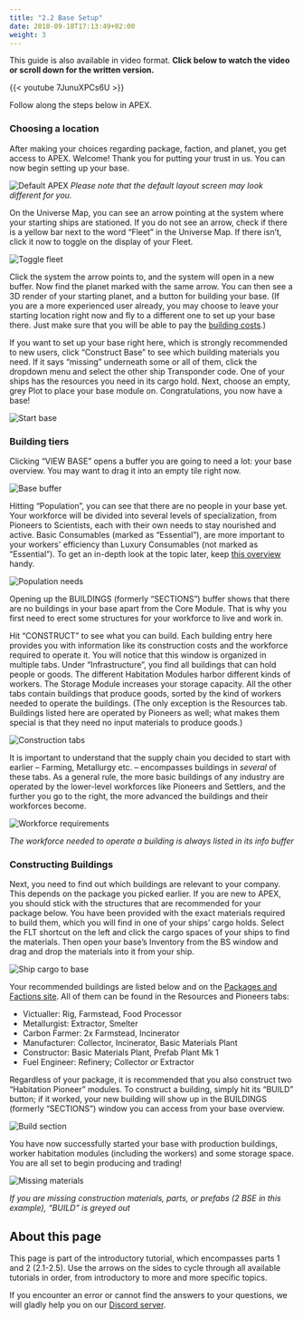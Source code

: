 ```yaml
---
title: "2.2 Base Setup"
date: 2018-09-18T17:13:49+02:00
weight: 3
---
```


This guide is also available in video format. __Click below to watch the video or scroll down for the written version.__

{{< youtube 7JunuXPCs6U >}}

Follow along the steps below in APEX.


### Choosing a location
After making your choices regarding package, faction, and planet, you get access to APEX. Welcome! Thank you for putting your trust in us. You can now begin setting up your base.

![Default APEX](default-apex.png)
_Please note that the default layout screen may look different for you._

On the Universe Map, you can see an arrow pointing at the system where your starting ships are stationed. If you do not see an arrow, check if there is a yellow bar next to the word “Fleet” in the Universe Map. If there isn’t, click it now to toggle on the display of your Fleet.

![Toggle fleet](fleet.gif)

Click the system the arrow points to, and the system will open in a new buffer. Now find the planet marked with the same arrow. You can then see a 3D render of your starting planet, and a button for building your base. (If you are a more experienced user already, you may choose to leave your starting location right now and fly to a different one to set up your base there. Just make sure that you will be able to pay the [building costs](../../wiki/building-costs).)

If you want to set up your base right here, which is strongly recommended to new users, click “Construct Base” to see which building materials you need. If it says “missing” underneath some or all of them, click the dropdown menu and select the other ship Transponder code. One of your ships has the resources you need in its cargo hold. Next, choose an empty, grey Plot to place your base module on. Congratulations, you now have a base!

![Start base](basebuilding.gif)

### Building tiers

Clicking “VIEW BASE” opens a buffer you are going to need a lot: your base overview. You may want to drag it into an empty tile right now.

![Base buffer](base-buffer.png)

Hitting “Population”, you can see that there are no people in your base yet. Your workforce will be divided into several levels of specialization, from Pioneers to Scientists, each with their own needs to stay nourished and active. Basic Consumables (marked as “Essential”), are more important to your workers' efficiency than Luxury Consumables (not marked as “Essential”). To get an in-depth look at the topic later, keep [this overview](../../wiki/efficiency-factors) handy.

![Population needs](population-needs.png)

Opening up the BUILDINGS (formerly “SECTIONS”) buffer shows that there are no buildings in your base apart from the Core Module. That is why you first need to erect some structures for your workforce to live and work in.

Hit “CONSTRUCT” to see what you can build. Each building entry here provides you with information like its construction costs and the workforce required to operate it. You will notice that this window is organized in multiple tabs. Under “Infrastructure”, you find all buildings that can hold people or goods. The different Habitation Modules harbor different kinds of workers. The Storage Module increases your storage capacity. All the other tabs contain buildings that produce goods, sorted by the kind of workers needed to operate the buildings. (The only exception is the Resources tab. Buildings listed here are operated by Pioneers as well; what makes them special is that they need no input materials to produce goods.)

![Construction tabs](construction-tabs.png)

It is important to understand that the supply chain you decided to start with earlier – Farming, Metallurgy etc. – encompasses buildings in _several_ of these tabs. As a general rule, the more basic buildings of any industry are operated by the lower-level workforces like Pioneers and Settlers, and the further you go to the right, the more advanced the buildings and their workforces become.

![Workforce requirements](required-workforce.gif)

_The workforce needed to operate a building is always listed in its info buffer_

### Constructing Buildings

Next, you need to find out which buildings are relevant to your company. This depends on the package you picked earlier. If you are new to APEX, you should stick with the structures that are recommended for your package below. You have been provided with the exact materials required to build them, which you will find in one of your ships’ cargo holds. Select the FLT shortcut on the left and click the cargo spaces of your ships to find the materials. Then open your base’s Inventory from the BS window and drag and drop the materials into it from your ship.

![Ship cargo to base](items-ship-to-base.gif)

Your recommended buildings are listed below and on the [Packages and Factions site](../../wiki/packages-factions). All of them can be found in the Resources and Pioneers tabs:

* Victualler: Rig, Farmstead, Food Processor  
* Metallurgist: Extractor, Smelter  
* Carbon Farmer: 2x Farmstead, Incinerator  
* Manufacturer: Collector, Incinerator, Basic Materials Plant  
* Constructor: Basic Materials Plant, Prefab Plant Mk 1  
* Fuel Engineer: Refinery; Collector _or_ Extractor

Regardless of your package, it is recommended that you also construct two “Habitation Pioneer” modules. To construct a building, simply hit its  “BUILD” button; if it worked, your new building will show up in the BUILDINGS (formerly “SECTIONS”) window you can access from your base overview.

![Build section](build-section.png)

You have now successfully started your base with production buildings, worker habitation modules (including the workers) and some storage space. You are all set to begin producing and trading!

![Missing materials](missing-materials.png)

_If you are missing construction materials, parts, or prefabs (2 BSE in this example), “BUILD” is greyed out_


## About this page

This page is part of the introductory tutorial, which encompasses parts 1 and 2 (2.1-2.5). Use the arrows on the sides to cycle through all available tutorials in order, from introductory to more and more specific topics.

If you encounter an error or cannot find the answers to your questions, we will gladly help you on our [Discord server](https://discordapp.com/invite/G7gj7PT).